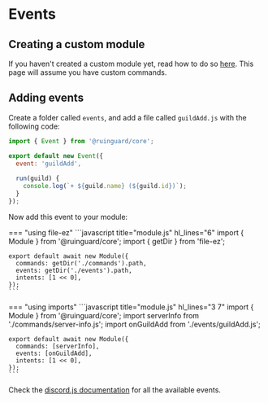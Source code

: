 # Events

## Creating a custom module

If you haven't created a custom module yet, read how to do so [here][custom-cmd]. This page will assume you have custom commands.

## Adding events

Create a folder called `events`, and add a file called `guildAdd.js` with the following code:

```javascript title="events/guildAdd.js"
import { Event } from '@ruinguard/core';

export default new Event({
  event: 'guildAdd',
  
  run(guild) {
    console.log(`+ ${guild.name} (${guild.id})`);
  }
});
```

Now add this event to your module:

=== "using file-ez"
    ```javascript title="module.js" hl_lines="6"
    import { Module } from '@ruinguard/core';
    import { getDir } from 'file-ez';

    export default await new Module({
      commands: getDir('./commands').path,
      events: getDir('./events').path,
      intents: [1 << 0],
    });
    ```

=== "using imports"
    ```javascript title="module.js" hl_lines="3 7"
    import { Module } from '@ruinguard/core';
    import serverInfo from './commands/server-info.js';
    import onGuildAdd from './events/guildAdd.js';

    export default await new Module({
      commands: [serverInfo],
      events: [onGuildAdd],
      intents: [1 << 0],
    });
    ```

Check the [discord.js documentation][djs-events] for all the available events.



[custom-cmd]: commands.md#creating-a-custom-module
[djs-events]: https://discord.js.org/#/docs/main/stable/class/Client